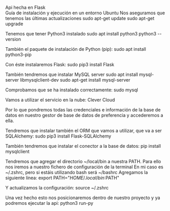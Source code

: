 Api hecha en Flask  
Guía de instalación y ejecución en un entorno Ubuntu
Nos aseguramos que tenemos las últimas actualizaciones
sudo apt-get update
sudo apt-get upgrade

Tenemos que tener Python3 instalado
sudo apt install python3
python3 --version

También el paquete de instalación de Python (pip): 
sudo apt install python3-pip

Con éste instalaremos Flask:
sudo pip3 install Flask

También tendremos que instalar MySQL server
sudo apt install mysql-server libmysqlclient-dev
sudo apt-get install mysql-server

Comprobamos que se ha instalado correctamente:
sudo mysql


Vamos a utilizar el servicio en la nube: Clever Cloud


Por lo que pondremos todas las credenciales e información de la base de datos en nuestro gestor de base de datos de preferencia y accederemos a ella.

Tendremos que instalar también el ORM que vamos a utilizar, que va a ser SQLAlchemy:
sudo pip3 install Flask-SQLAlchemy

También tendremos que instalar el conector a la base de datos:
pip install mysqlclient

Tendremos que agregar el directorio ~/local/bin a nuestra PATH. Para ello nos iremos a nuestro fichero de configuración de la terminal
En mi caso es ~/.zshrc, pero si estáis utilizando bash será ~/bashrc
Agregamos la siguiente línea:
export PATH="$HOME/.local/bin:$PATH"

Y actualizamos la configuración:
source ~/.zshrc


Una vez hecho esto nos posicionaremos dentro de nuestro proyecto y ya podremos ejecutar la api:
python3 run-py
